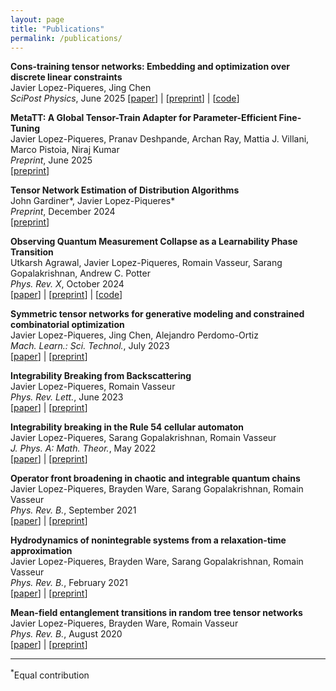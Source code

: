 ```yaml
---
layout: page
title: "Publications"
permalink: /publications/
---
```


**Cons-training tensor networks: Embedding and optimization over discrete linear constraints**   
Javier Lopez-Piqueres, Jing Chen  
*SciPost Physics*, June 2025 
[[paper](https://www.scipost.org/SciPostPhys.18.6.192)] | [[preprint](https://arxiv.org/abs/2405.09005)] | [[code](https://github.com/JaviLoPiq/ConstrainTNet.jl)]

**MetaTT: A Global Tensor-Train Adapter for Parameter-Efficient Fine-Tuning**  
Javier Lopez-Piqueres, Pranav Deshpande, Archan Ray, Mattia J. Villani, Marco Pistoia, Niraj Kumar  
*Preprint*, June 2025  
[[preprint](https://www.arxiv.org/pdf/2506.09105)] 

**Tensor Network Estimation of Distribution Algorithms**  
John Gardiner\*, Javier Lopez-Piqueres\*  
*Preprint*, December 2024  
[[preprint](https://arxiv.org/abs/2412.19780)]

**Observing Quantum Measurement Collapse as a Learnability Phase Transition**  
Utkarsh Agrawal, Javier Lopez-Piqueres, Romain Vasseur, Sarang Gopalakrishnan, Andrew C. Potter  
*Phys. Rev. X*, October 2024  
[[paper](https://journals.aps.org/prx/abstract/10.1103/PhysRevX.14.041012)] | [[preprint](https://arxiv.org/abs/2311.00058)] | [[code](https://github.com/JaviLoPiq/learnability_transitions)]

**Symmetric tensor networks for generative modeling and constrained combinatorial optimization**  
Javier Lopez-Piqueres, Jing Chen, Alejandro Perdomo-Ortiz  
*Mach. Learn.: Sci. Technol.*, July 2023  
[[paper](https://iopscience.iop.org/article/10.1088/2632-2153/ace0f5)] | [[preprint](https://arxiv.org/abs/2211.09121)]

**Integrability Breaking from Backscattering**  
Javier Lopez-Piqueres, Romain Vasseur  
*Phys. Rev. Lett.*, June 2023  
[[paper](https://journals.aps.org/prl/abstract/10.1103/PhysRevLett.130.247101)] | [[preprint](https://arxiv.org/abs/2211.08496)]

**Integrability breaking in the Rule 54 cellular automaton**  
Javier Lopez-Piqueres, Sarang Gopalakrishnan, Romain Vasseur  
*J. Phys. A: Math. Theor.*, May 2022  
[[paper](https://iopscience.iop.org/article/10.1088/1751-8121/ac6b66)] | [[preprint](https://arxiv.org/abs/2203.05426)]

**Operator front broadening in chaotic and integrable quantum chains**  
Javier Lopez-Piqueres, Brayden Ware, Sarang Gopalakrishnan, Romain Vasseur  
*Phys. Rev. B.*, September 2021  
[[paper](https://journals.aps.org/prb/abstract/10.1103/PhysRevB.104.104307)] | [[preprint](https://arxiv.org/abs/2103.13414)]

**Hydrodynamics of nonintegrable systems from a relaxation-time approximation**  
Javier Lopez-Piqueres, Brayden Ware, Sarang Gopalakrishnan, Romain Vasseur  
*Phys. Rev. B.*, February 2021  
[[paper](https://journals.aps.org/prb/abstract/10.1103/PhysRevB.103.L060302)] | [[preprint](https://arxiv.org/abs/2005.13546)]

**Mean-field entanglement transitions in random tree tensor networks**  
Javier Lopez-Piqueres, Brayden Ware, Romain Vasseur  
*Phys. Rev. B.*, August 2020  
[[paper](https://journals.aps.org/prb/abstract/10.1103/PhysRevB.102.064202)] | [[preprint](https://arxiv.org/abs/2003.01138)]  

---  

<sup>\*</sup>Equal contribution
